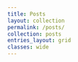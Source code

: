 ```yaml
---
title: Posts
layout: collection
permalink: /posts/
collection: posts
entries_layout: grid
classes: wide
---
```


